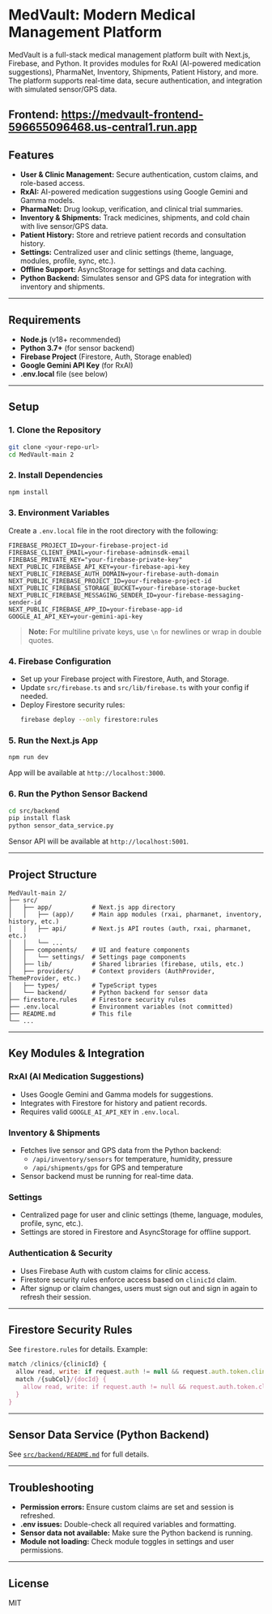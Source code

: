 # MedVault: Modern Medical Management Platform

MedVault is a full-stack medical management platform built with Next.js, Firebase, and Python. It provides modules for RxAI (AI-powered medication suggestions), PharmaNet, Inventory, Shipments, Patient History, and more. The platform supports real-time data, secure authentication, and integration with simulated sensor/GPS data.

Frontend:  https://medvault-frontend-596655096468.us-central1.run.app
---

## Features
- **User & Clinic Management:** Secure authentication, custom claims, and role-based access.
- **RxAI:** AI-powered medication suggestions using Google Gemini and Gamma models.
- **PharmaNet:** Drug lookup, verification, and clinical trial summaries.
- **Inventory & Shipments:** Track medicines, shipments, and cold chain with live sensor/GPS data.
- **Patient History:** Store and retrieve patient records and consultation history.
- **Settings:** Centralized user and clinic settings (theme, language, modules, profile, sync, etc.).
- **Offline Support:** AsyncStorage for settings and data caching.
- **Python Backend:** Simulates sensor and GPS data for integration with inventory and shipments.

---

## Requirements
- **Node.js** (v18+ recommended)
- **Python 3.7+** (for sensor backend)
- **Firebase Project** (Firestore, Auth, Storage enabled)
- **Google Gemini API Key** (for RxAI)
- **.env.local** file (see below)

---

## Setup

### 1. Clone the Repository
```bash
git clone <your-repo-url>
cd MedVault-main 2
```

### 2. Install Dependencies
```bash
npm install
```

### 3. Environment Variables
Create a `.env.local` file in the root directory with the following:
```env
FIREBASE_PROJECT_ID=your-firebase-project-id
FIREBASE_CLIENT_EMAIL=your-firebase-adminsdk-email
FIREBASE_PRIVATE_KEY="your-firebase-private-key"
NEXT_PUBLIC_FIREBASE_API_KEY=your-firebase-api-key
NEXT_PUBLIC_FIREBASE_AUTH_DOMAIN=your-firebase-auth-domain
NEXT_PUBLIC_FIREBASE_PROJECT_ID=your-firebase-project-id
NEXT_PUBLIC_FIREBASE_STORAGE_BUCKET=your-firebase-storage-bucket
NEXT_PUBLIC_FIREBASE_MESSAGING_SENDER_ID=your-firebase-messaging-sender-id
NEXT_PUBLIC_FIREBASE_APP_ID=your-firebase-app-id
GOOGLE_AI_API_KEY=your-gemini-api-key
```
> **Note:** For multiline private keys, use `\n` for newlines or wrap in double quotes.

### 4. Firebase Configuration
- Set up your Firebase project with Firestore, Auth, and Storage.
- Update `src/firebase.ts` and `src/lib/firebase.ts` with your config if needed.
- Deploy Firestore security rules:
  ```bash
  firebase deploy --only firestore:rules
  ```

### 5. Run the Next.js App
```bash
npm run dev
```
App will be available at `http://localhost:3000`.

### 6. Run the Python Sensor Backend
```bash
cd src/backend
pip install flask
python sensor_data_service.py
```
Sensor API will be available at `http://localhost:5001`.

---

## Project Structure

```
MedVault-main 2/
├── src/
│   ├── app/           # Next.js app directory
│   │   ├── (app)/     # Main app modules (rxai, pharmanet, inventory, history, etc.)
│   │   ├── api/       # Next.js API routes (auth, rxai, pharmanet, etc.)
│   │   └── ...
│   ├── components/    # UI and feature components
│   │   └── settings/  # Settings page components
│   ├── lib/           # Shared libraries (firebase, utils, etc.)
│   ├── providers/     # Context providers (AuthProvider, ThemeProvider, etc.)
│   ├── types/         # TypeScript types
│   └── backend/       # Python backend for sensor data
├── firestore.rules    # Firestore security rules
├── .env.local         # Environment variables (not committed)
├── README.md          # This file
└── ...
```

---

## Key Modules & Integration

### RxAI (AI Medication Suggestions)
- Uses Google Gemini and Gamma models for suggestions.
- Integrates with Firestore for history and patient records.
- Requires valid `GOOGLE_AI_API_KEY` in `.env.local`.

### Inventory & Shipments
- Fetches live sensor and GPS data from the Python backend:
  - `/api/inventory/sensors` for temperature, humidity, pressure
  - `/api/shipments/gps` for GPS and temperature
- Sensor backend must be running for real-time data.

### Settings
- Centralized page for user and clinic settings (theme, language, modules, profile, sync, etc.).
- Settings are stored in Firestore and AsyncStorage for offline support.

### Authentication & Security
- Uses Firebase Auth with custom claims for clinic access.
- Firestore security rules enforce access based on `clinicId` claim.
- After signup or claim changes, users must sign out and sign in again to refresh their session.

---

## Firestore Security Rules
See `firestore.rules` for details. Example:
```js
match /clinics/{clinicId} {
  allow read, write: if request.auth != null && request.auth.token.clinicId == clinicId;
  match /{subCol}/{docId} {
    allow read, write: if request.auth != null && request.auth.token.clinicId == clinicId;
  }
}
```

---

## Sensor Data Service (Python Backend)
See [`src/backend/README.md`](src/backend/README.md) for full details.

---

## Troubleshooting
- **Permission errors:** Ensure custom claims are set and session is refreshed.
- **.env issues:** Double-check all required variables and formatting.
- **Sensor data not available:** Make sure the Python backend is running.
- **Module not loading:** Check module toggles in settings and user permissions.

---

## License
MIT
